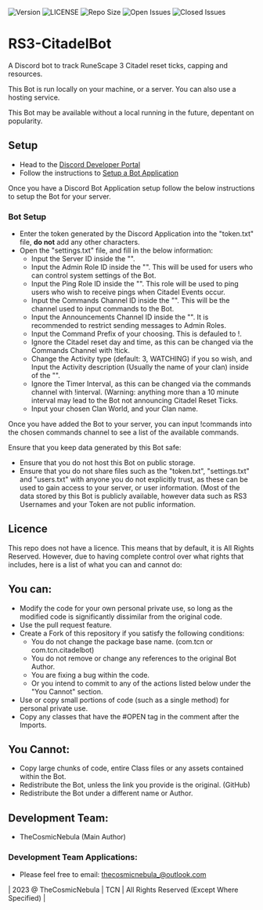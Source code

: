 ![Version](https://img.shields.io/badge/VERSION-3.0-informational?style=for-the-badge) ![LICENSE](https://img.shields.io/badge/LICENSE-Custom-red?style=for-the-badge) ![Repo Size](https://img.shields.io/github/repo-size/TheCosmicNebula/RS3-CitadelBot?label=REPO%20SIZE&style=for-the-badge) ![Open Issues](https://img.shields.io/github/issues/TheCosmicNebula/RS3-CitadelBot?style=for-the-badge) ![Closed Issues](https://img.shields.io/github/issues-closed/TheCosmicNebula/RS3-CitadelBot?color=green&style=for-the-badge)

# RS3-CitadelBot
A Discord bot to track RuneScape 3 Citadel reset ticks, capping and resources.

This Bot is run locally on your machine, or a server. You can also use a hosting service.

This Bot may be available without a local running in the future, depentant on popularity.

## Setup
- Head to the [Discord Developer Portal](https://discord.com/developers/applications)
- Follow the instructions to [Setup a Bot Application](https://discord.com/developers/docs/getting-started)

Once you have a Discord Bot Application setup follow the below instructions to setup the Bot for your server.
### Bot Setup
 - Enter the token generated by the Discord Application into the "token.txt" file, **do not** add any other characters.
 - Open the "settings.txt" file, and fill in the below information:
   - Input the Server ID inside the "".
   - Input the Admin Role ID inside the "". This will be used for users who can control system settings of the Bot.
   - Input the Ping Role ID inside the "". This role will be used to ping users who wish to receive pings when Citadel Events occur.
   - Input the Commands Channel ID inside the "". This will be the channel used to input commands to the Bot.
   - Input the Announcements Channel ID inside the "". It is recommended to restrict sending messages to Admin Roles.
   - Input the Command Prefix of your choosing. This is defauled to !.
   - Ignore the Citadel reset day and time, as this can be changed via the Commands Channel with !tick.
   - Change the Activity type (default: 3, WATCHING) if you so wish, and Input the Activity description (Usually the name of your clan) inside of the "".
   - Ignore the Timer Interval, as this can be changed via the commands channel with !interval. (Warning: anything more than a 10 minute interval may lead to the Bot not announcing Citadel Reset Ticks.
   - Input your chosen Clan World, and your Clan name.

Once you have added the Bot to your server, you can input !commands into the chosen commands channel to see a list of the available commands.

Ensure that you keep data generated by this Bot safe:
- Ensure that you do not host this Bot on public storage.
- Ensure that you do not share files such as the "token.txt", "settings.txt" and "users.txt" with anyone you do not explicitly trust, as these can be used to gain access to your server, or user information. (Most of the data stored by this Bot is publicly available, however data such as RS3 Usernames and your Token are not public information.

## Licence
This repo does not have a licence. This means that by default, it is All Rights Reserved. However, due to having complete control over what rights that includes, here is a list of what you can and cannot do:

## You can:
 - Modify the code for your own personal private use, so long as the modified code is significantly dissimilar from the original code.
 - Use the pull request feature.
 - Create a Fork of this repository if you satisfy the following conditions:
   - You do not change the package base name. (com.tcn or com.tcn.citadelbot)
   - You do not remove or change any references to the original Bot Author.
   - You are fixing a bug within the code.
   - Or you intend to commit to any of the actions listed below under the "You Cannot" section.
 - Use or copy small portions of code (such as a single method) for personal private use.
 - Copy any classes that have the #OPEN tag in the comment after the Imports.

## You Cannot:
 - Copy large chunks of code, entire Class files or any assets contained within the Bot.
 - Redistribute the Bot, unless the link you provide is the original. (GitHub)
 - Redistribute the Bot under a different name or Author.

## Development Team:
- TheCosmicNebula (Main Author)

### Development Team Applications:
 - Please feel free to email: thecosmicnebula_@outlook.com

| 2023 @ TheCosmicNebula | TCN | All Rights Reserved (Except Where Specified) |

